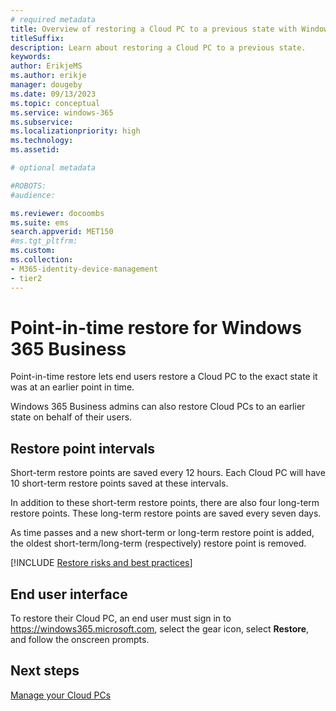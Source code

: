 ```yaml
---
# required metadata
title: Overview of restoring a Cloud PC to a previous state with Windows 365 Business
titleSuffix:
description: Learn about restoring a Cloud PC to a previous state.
keywords:
author: ErikjeMS 
ms.author: erikje
manager: dougeby
ms.date: 09/13/2023
ms.topic: conceptual
ms.service: windows-365
ms.subservice:
ms.localizationpriority: high
ms.technology:
ms.assetid: 

# optional metadata

#ROBOTS:
#audience:

ms.reviewer: docoombs
ms.suite: ems
search.appverid: MET150
#ms.tgt_pltfrm:
ms.custom: 
ms.collection:
- M365-identity-device-management
- tier2
---
```


# Point-in-time restore for Windows 365 Business

Point-in-time restore lets end users restore a Cloud PC to the exact state it was at an earlier point in time.

Windows 365 Business admins can also restore Cloud PCs to an earlier state on behalf of their users.

## Restore point intervals

Short-term restore points are saved every 12 hours. Each Cloud PC will have 10 short-term restore points saved at these intervals.

In addition to these short-term restore points, there are also four long-term restore points. These long-term restore points are saved every seven days.

As time passes and a new short-term or long-term restore point is added, the oldest short-term/long-term (respectively) restore point is removed.

[!INCLUDE [Restore risks and best practices](../includes/restore-risks-best-practices.md)]

## End user interface

To restore their Cloud PC, an end user must sign in to https://windows365.microsoft.com, select the gear icon, select **Restore**, and follow the onscreen prompts.

<!-- ########################## -->
## Next steps

[Manage your Cloud PCs](device-management.md)
